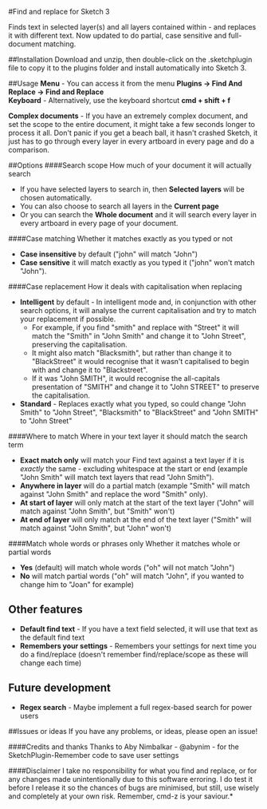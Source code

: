 #Find and replace for Sketch 3

Finds text in selected layer(s) and all layers contained within - and replaces it with different text.  Now updated to do partial, case sensitive and full-document matching.

##Installation
Download and unzip, then double-click on the .sketchplugin file to copy it to the plugins folder and install automatically into Sketch 3. 

##Usage
**Menu** - You can access it from the menu **Plugins -> Find And Replace -> Find and Replace**  
**Keyboard** - Alternatively, use the keyboard shortcut **cmd + shift + f**

**Complex documents** - If you have an extremely complex document, and set the scope to the entire document, it might take a few seconds longer to process it all.  Don't panic if you get a beach ball, it hasn't crashed Sketch, it just has to go through every layer in every artboard in every page and do a comparison.

##Options
####Search scope
How much of your document it will actually search  
* If you have selected layers to search in, then **Selected layers** will be chosen automatically.
* You can also choose to search all layers in the **Current page** 
* Or you can search the **Whole document** and it will search every layer in every artboard in every page of your document.

####Case matching
Whether it matches exactly as you typed or not
* **Case insensitive** by default ("john" will match "John") 
* **Case sensitive** it will match exactly as you typed it ("john" won't match "John").

####Case replacement
How it deals with capitalisation when replacing
* **Intelligent** by default - In intelligent mode and, in conjunction with other search options, it will analyse the current capitalisation and try to match your replacement if possible.  
  * For example, if you find "smith" and replace with "Street" it will match the "Smith" in "John Smith" and change it to "John Street", preserving the capitalisation.  
  * It might also match "Blacksmith", but rather than change it to "BlackStreet" it would recognise that it wasn't capitalised to begin with and change it to "Blackstreet".  
  * If it was "John SMITH", it would recognise the all-capitals presentation of "SMITH" and change it to "John STREET" to preserve the capitalisation.
* **Standard** - Replaces exactly what you typed, so could change "John Smith" to "John Street", "Blacksmith" to "BlackStreet" and "John SMITH" to "John Street" 

####Where to match
Where in your text layer it should match the search term
* **Exact match only** will match your Find text against a text layer if it is *exactly* the same - excluding whitespace at the start or end (example "John Smith" will match text layers that read "John Smith").
* **Anywhere in layer** will do a partial match (example "Smith" will match against "John Smith" and replace the word "Smith" only).
* **At start of layer** will only match at the start of the text layer ("John" will match against "John Smith", but "Smith" won't)
* **At end of layer** will only match at the end of the text layer ("Smith" will match against "John Smith", but "John" won't)

####Match whole words or phrases only
Whether it matches whole or partial words
* **Yes** (default) will match whole words ("oh" will not match "John")
* **No** will match partial words ("oh" will match "John", if you wanted to change him to "Joan" for example)

## Other features
* **Default find text** - If you have a text field selected, it will use that text as the default find text
* **Remembers your settings** - Remembers your settings for next time you do a find/replace (doesn't remember find/replace/scope as these will change each time)

## Future development
* **Regex search** - Maybe implement a full regex-based search for power users

##Issues or ideas
If you have any problems, or ideas, please open an issue!

####Credits and thanks
Thanks to Aby Nimbalkar - @abynim - for the SketchPlugin-Remember code to save user settings

####Disclaimer
I take no responsibility for what you find and replace, or for any changes made unintentionally due to this software erroring.  I do test it before I release it so the chances of bugs are minimised, but still, use wisely and completely at your own risk. Remember, cmd-z is your saviour.*
